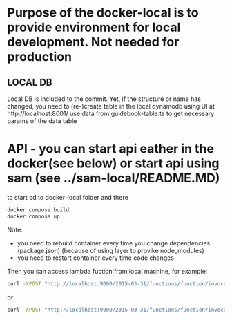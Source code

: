 # Purpose of the docker-local is to provide environment for local development. Not needed for production

## LOCAL DB
Local DB is included to the commit.
Yet, if the structure or name has changed, you need to (re-)create table in the local dynamodb using UI at http://localhost:8001/
use data from guidebook-table.ts to get necessary params of the data table


# API - you can start api eather in the docker(see below) or start api using sam (see ../sam-local/README.MD)
to start cd to docker-local folder and there
```bash
docker compose build
docker compose up
```
Note: 
- you need to rebuild container every time you change dependencies (package.json) (because of using layer to provike node_modules)
- you need to restart container every time code changes

Then you can access lambda fuction from local machine, for example:

```bash
curl -XPOST "http://localhost:9000/2015-03-31/functions/function/invocations" -d '{"payload":"hello world!"}'
```
or 
```bash
curl -XPOST "http://localhost:9000/2015-03-31/functions/function/invocations" -d @event-mocks/get-articles.json
```


